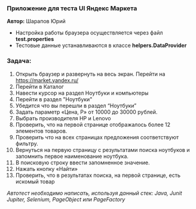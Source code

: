 ### Приложение для теста UI Яндекс Маркета
**Автор:** Шарапов Юрий

 - Настройка работы браузера осуществляется через файл **test.properties**
 - Тестовые данные устанавливаются в классе **helpers.DataProvider**

### Задача:
1. Открыть браузер и развернуть на весь экран. Перейти на https://market.yandex.ru/
2. Перейти в Каталог
3. Навести курсор на раздел Ноутбуки и компьютеры
4. Перейти в раздел "Ноутбуки"
5. Убедится что вы перешли в раздел “Ноутбуки”
6. Задать параметр «Цена, Р» от  10000 до 30000 рублей.
7. Выбрать производителя HP и Lenovo
8. Проверить, что на первой странице отображалось более 12 элементов товаров.
9. Проверить что на всех страницах предложения соответствуют фильтру.
10. Вернуться на первую страницу с результатами поиска ноутбуков и запомнить первое наименование ноутбука.
11. В поисковую строку ввести запомненное значение.
12. Нажать кнопку «Найти»
13. Проверить, что в результатах поиска, на первой странице, есть искомый товар

*Автотест необходимо написать, используя данный стек: Java, Junit Jupiter, Selenium, PageObject или PageFactory*